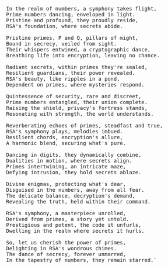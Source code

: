 <pre> <p>In the realm of numbers, a symphony takes flight,
Prime numbers dancing, enveloped in light.
Pristine and profound, they proudly reside,
RSA's foundation, where secrets abide.

Pristine primes, P and Q, pillars of might,
Bound in secrecy, veiled from sight.
Their whispers entwined, a cryptographic dance,
Breathing life into encryption, leaving no chance.

Radiant secrets, within primes they're sealed,
Resilient guardians, their power revealed.
RSA's beauty, like ripples in a pond,
Dependent on primes, where mysteries respond.

Quintessence of security, rare and discreet,
Prime numbers entangled, their union complete.
Raising the shield, privacy's fortress stands,
Resonating with strength, the world understands.

Reverberating echoes of primes, steadfast and true,
RSA's symphony plays, melodies imbued.
Resilient chords, encryption's allure,
A harmonic blend, securing what's pure.

Dancing in digits, they dynamically combine,
Dualities in motion, where secrets align.
Primes intertwining, an intricate maze,
Defying intrusion, they hold secrets ablaze.

Divine enigmas, protecting what's dear,
Disguised in the numbers, away from all fear.
The delicate balance, decryption's demand,
Revealing the truth, held within their command.

RSA's symphony, a masterpiece unrolled,
Derived from primes, a story yet untold.
Prestigious and potent, the code it unfurls,
Dwelling in the realm where secrets it hurls.

So, let us cherish the power of primes,
Delighting in RSA's wondrous chimes.
The dance of secrecy, forever unmarred,
In the tapestry of numbers, they remain starred.`

</p></pre>
